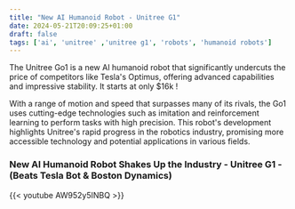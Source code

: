 ```yaml
---
title: "New AI Humanoid Robot - Unitree G1"
date: 2024-05-21T20:09:25+01:00
draft: false
tags: ['ai', 'unitree' ,'unitree g1', 'robots', 'humanoid robots']
---
```


The Unitree Go1 is a new AI humanoid robot that significantly undercuts the price of competitors like Tesla's Optimus, offering advanced capabilities and impressive stability. It starts at only $16k !

With a range of motion and speed that surpasses many of its rivals, the Go1 uses cutting-edge technologies such as imitation and reinforcement learning to perform tasks with high precision. This robot's development highlights Unitree's rapid progress in the robotics industry, promising more accessible technology and potential applications in various fields.

### New AI Humanoid Robot Shakes Up the Industry - Unitree G1 - (Beats Tesla Bot & Boston Dynamics)
{{< youtube AW952y5INBQ >}}
